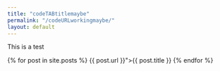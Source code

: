 ```yaml
---
title: "codeTABtitlemaybe"
permalink: "/codeURLworkingmaybe/"
layout: default
---
```



This is a test

  {% for post in site.posts %}
        {{ post.url }}">{{ post.title }}</a>
  {% endfor %}
